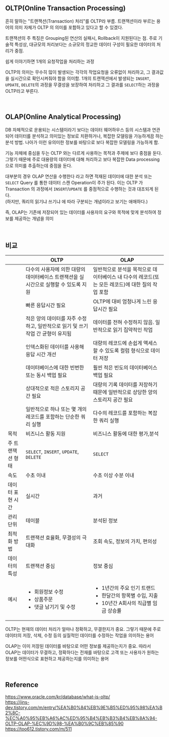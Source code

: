 ## OLTP(Online Transaction Processing)
흔히 말하는 "트랜잭션(Transaction) 처리"를 OLTP라 부름. 트랜잭션이라 부르는 용어의 의미 자체가 OLTP 의 의미를 포함하고 있다고 할 수 있겠다.

트랜잭션의 주 특징은 Grouping된 연산의 실패시, Rollback이 지원된다는 점. 주로 기술적 특성상, 대규모의 처리보다는 소규모의 정교한 데이터 구성이 필요한 데이터의 처리가 중점.

쉽게 이야기하면 1개의 요청작업을 처리하는 과정

OLTP의 의미는 무수히 많이 발생되는 각각의 작업요청을 오류없이 처리하고, 그 결과값을 실시간으로 확인시켜줘야 함을 의미함. 1개의 트랜잭션에서 발생되는 `INSERT`, `UPDATE`, `DELETE`의 과정을 무결성을 보장하여 처리하고 그 결과를 `SELECT`하는 과정을 OLTP라고 부른다.

<br/>

## OLAP(Online Analytical Processing)
DB 자체적으로 운용되는 시스템이라기 보다는 데이터 웨어하우스 등의 시스템과 연관되어 데이터를 분석하고 의미있는 정보로 치환하거나, 복잡한 모델링을 가능하게끔 하는 분석 방법. 나아가 이런 유의미한 정보를 바탕으로 보다 복잡한 모델링을 가능하게 함.

기능 자체에 중심을 두는 OLTP 와는 다르게 사용하는 목적과 주제에 보다 중점을 둔다.  
그렇기 때문에 주로 대용량의 데이터에 대해 처리하고 보다 복잡한 Data processing 으로 의미를 추출하는데 중점을 둔다.

대부분의 경우 OLAP 연산을 수행한다 라고 하면 적재된 데이터에 대한 분석 또는 `SELECT` Query 를 통한 데이터 스캔 Operation이 주가 된다. 이는 OLTP 가 Transaction 의 과정에서 `INSERT`/`UPDATE` 를 중점적으로 수행하는 것과 대조되게 된다.  
(하지만, 쿼리의 읽기냐 쓰기냐 에 따라 구분되는 개념이라고 보기는 애매하다.)

즉, OLAP는 기존에 저장되어 있는 데이터를 사용자의 요구와 목적에 맞게 분석하여 정보를 제공하는 개념을 의미

<br/>

## 비교
||OLTP|OLAP|
|---|---|---|
||다수의 사용자에 의한 대량의 데이터베이스 트랜잭션을 실시간으로 실행할 수 있도록 지원|일반적으로 분석을 목적으로 데이터베이스 내 다수의 레코드(또는 모든 레코드)에 대한 질의 작업 포함|
||빠른 응답시간 필요|OLTP에 대비 엄청나게 느린 응답시간 필요|
||적은 양의 데이터를 자주 수정하고, 일반적으로 읽기 및 쓰기 작업 간 균형이 유지됨|데이터를 전혀 수정하지 않음. 일반적으로 읽기 집약적인 작업|
||인덱스화된 데이터를 사용해 응답 시간 개선|대량의 레코드에 손쉽게 액세스할 수 있도록 컬럼 형식으로 데이터 저장|
||데이터베이스에 대한 빈번한 또는 동시 백업 필요|훨씬 적은 빈도의 데이터베이스 백업 필요|
||상대적으로 적은 스토리지 공간 필요|대량의 기록 데이터를 저장하기 때문에 일반적으로 상당한 양의 스토리지 공간 필요|
||일반적으로 하나 또는 몇 개의 레코드를 포함하는 단순한 쿼리 실행|다수의 레코드를 포함하는 복잡한 쿼리 실행|
|목적|비즈니스 활동 지원|비즈니스 활동에 대한 평가,분석|
|주 트랜잭션 형태|`SELECT`, `INSERT`, `UPDATE`, `DELETE`|`SELECT`|
|속도|수초 이내|수초 이상 수분 이내|
|데이터 표현 시간|실시간|과거|
|관리단위|테이블|분석된 정보|
|최적화 방법|트랜잭션 효율화, 무결성의 극대화|조회 속도, 정보의 가치, 편의성|
|데이터의 특성|트랜잭션 중심|정보 중심|
|예시|<ul><li>회원정보 수정</li><li>상품주문</li><li>댓글 남기기 및 수정</li></ul>|<ul><li>1년간의 주요 인기 트랜드</li><li>한달간의 항목별 수입, 지출</li><li>10년간 A회사의 직급별 임금 상승률</li></ul>|

OLTP는 현재의 데이터 처리가 얼마나 정확하고, 무결한지가 중요. 그렇기 때문에 주로 데이터의 저장, 삭제, 수정 등의 실질적인 데이터를 수정하는 작업을 의미하는 용어

OLAP는 이미 저장된 데이터를 바탕으로 어떤 정보를 제공하는지가 중요. 따라서 OLAP는 데이터가 무결하고, 정확하다는 전재를 바탕으로 고객 또는 사용자가 원하는 정보를 어떤식으로 표현하고 제공하는지를 의미하는 용어

<br/>

## Reference
https://www.oracle.com/kr/database/what-is-oltp/  
https://jins-dev.tistory.com/m/entry/%EA%B0%84%EB%9E%B5%ED%95%98%EA%B2%8C-%EC%A0%95%EB%A6%AC%ED%95%B4%EB%B3%B4%EB%8A%94-OLTP-OLAP-%EC%9D%98-%EA%B0%9C%EB%85%90  
https://too612.tistory.com/m/511